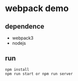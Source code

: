 # webpack demo

## dependence
* webpack3
* nodejs

## run
```
npm install
npm run start or npm run server
```


